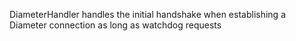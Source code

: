 DiameterHandler handles the initial handshake when establishing a Diameter connection as long as watchdog requests